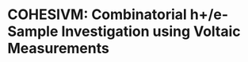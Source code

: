 # COHESIVM: Combinatorial h+/e- Sample Investigation using Voltaic Measurements

<!--- readme/introduction.md -->

<!--- readme/tocs.md -->

<!--- readme/getting_started.md -->

<!--- readme/guis.md -->

<!--- readme/examples.md -->

<!--- readme/package_reference.md -->

<!--- readme/license.md -->

<!--- readme/contributing.md -->

<a name="citation"></a>
<!--- getting_involved/citation.md -->

<a name="contact"></a>
<!--- getting_involved/contact.md -->
